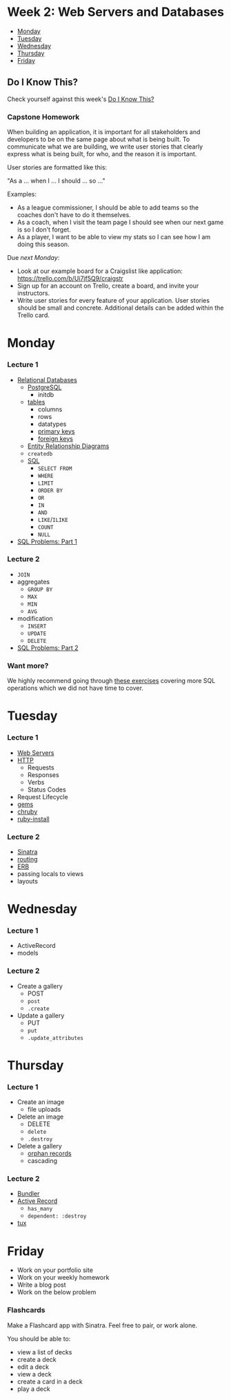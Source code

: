 # Week 2: Web Servers and Databases

* [Monday](#monday)
* [Tuesday](#tuesday)
* [Wednesday](#wednesday)
* [Thursday](#thursday)
* [Friday](#friday)

## Do I Know This?

Check yourself against this week's [Do I Know This?]

[Do I Know This?]: do_i_know_this/week_02.md

### Capstone Homework

When building an application, it is important for all stakeholders and
developers to be on the same page about what is being built. To communicate what
we are building, we write user stories that clearly express what is being built,
for who, and the reason it is important.

User stories are formatted like this:

"As a ... when I ... I should ... so ..."

Examples:

* As a league commissioner, I should be able to add teams so the coaches
  don't have to do it themselves.
* As a coach, when I visit the team page I should see when our next game is so
  I don't forget.
* As a player, I want to be able to view my stats so I can see how I am
  doing this season.

Due *next Monday*:

* Look at our example board for a Craigslist like application:
  https://trello.com/b/Ui7jf5Q9/craigstr
* Sign up for an account on Trello, create a board, and invite your instructors.
* Write user stories for every feature of your application. User stories should
  be small and concrete. Additional details can be added within the Trello card.

# Monday

### Lecture 1

* [Relational Databases]
  - [PostgreSQL]
    + initdb
  - [tables]
    + columns
    + rows
    + datatypes
    + [primary keys]
    + [foreign keys]
  - [Entity Relationship Diagrams]
  - `createdb`
  - [SQL]
    + `SELECT FROM`
    + `WHERE`
    + `LIMIT`
    + `ORDER BY`
    + `OR`
    + `IN`
    + `AND`
    + `LIKE`/`ILIKE`
    + `COUNT`
    + `NULL`
* [SQL Problems: Part 1]

[Relational Databases]: http://en.wikipedia.org/wiki/Relational_database
[PostgreSQL]: http://en.wikipedia.org/wiki/PostgreSQL
[tables]: http://en.wikipedia.org/wiki/Table_(database)
[primary keys]: http://databases.about.com/cs/administration/g/primarykey.htm
[foreign keys]: http://en.wikipedia.org/wiki/Foreign_key
[Entity Relationship Diagrams]: http://en.wikipedia.org/wiki/Entity%E2%80%93relationship_model
[SQL]: http://en.wikipedia.org/wiki/SQL
[SQL Problems: Part 1]: resources/sql_problems_1.md

### Lecture 2

* `JOIN`
* aggregates
  - `GROUP BY`
  - `MAX`
  - `MIN`
  - `AVG`
* modification
  - `INSERT`
  - `UPDATE`
  - `DELETE`
* [SQL Problems: Part 2]

[SQL Problems: Part 2]: resources/sql_problems_2.md

### Want more?

We highly recommend going through [these exercises] covering more SQL operations
which we did not have time to cover.

[these exercises]: http://pgexercises.com/gettingstarted.html

# Tuesday

### Lecture 1

* [Web Servers]
* [HTTP]
  - Requests
  - Responses
  - Verbs
  - Status Codes
* Request Lifecycle
* [gems]
* [chruby]
* [ruby-install]

[Web Servers]: http://en.wikipedia.org/wiki/Web_server
[HTTP]: http://en.wikipedia.org/wiki/Hypertext_Transfer_Protocol
[gems]: http://en.wikipedia.org/wiki/RubyGems
[chruby]: https://github.com/postmodern/chruby
[ruby-install]: https://github.com/postmodern/ruby-install

### Lecture 2

* [Sinatra]
* [routing]
* [ERB]
* passing locals to views
* layouts

[Sinatra]: http://www.sinatrarb.com/
[routing]: http://www.sinatrarb.com/intro.html#Routes
[ERB]: http://en.wikipedia.org/wiki/ERuby

# Wednesday

### Lecture 1

* ActiveRecord
* models

### Lecture 2

* Create a gallery
  - POST
  - `post`
  - `.create`
* Update a gallery
  - PUT
  - `put`
  - `.update_attributes`

# Thursday

### Lecture 1

* Create an image
  - file uploads
* Delete an image
  - DELETE
  - `delete`
  - `.destroy`
* Delete a gallery
  - [orphan records]
  - cascading

[orphan records]: http://en.wikipedia.org/wiki/Data_integrity

### Lecture 2

* [Bundler]
* [Active Record]
  - `has_many`
  - `dependent: :destroy`
* [tux]

[Bundler]: http://bundler.io/
[Active Record]: http://guides.rubyonrails.org/active_record_querying.html
[tux]: https://github.com/cldwalker/tux

# Friday

* Work on your portfolio site
* Work on your weekly homework
* Write a blog post
* Work on the below problem

### Flashcards

Make a Flashcard app with Sinatra. Feel free to pair, or work alone.

You should be able to:

* view a list of decks
* create a deck
* edit a deck
* view a deck
* create a card in a deck
* play a deck
